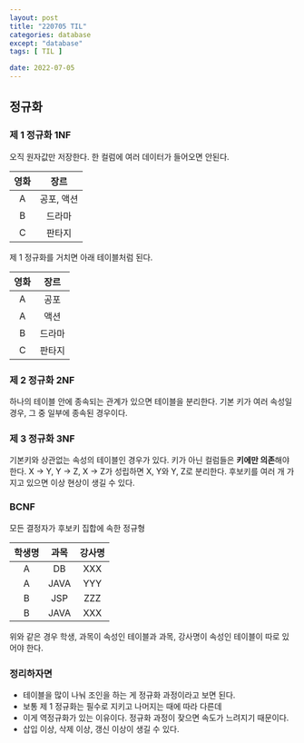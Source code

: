 ```yaml
---
layout: post
title: "220705 TIL"
categories: database
except: "database"
tags: [ TIL ]

date: 2022-07-05
---
```


## 정규화
### 제 1 정규화 1NF
오직 원자값만 저장한다. 한 컬럼에 여러 데이터가 들어오면 안된다. 

|영화|장르|
|:---:|:-------:|
|A|공포, 액션|
|B|드라마|
|C|판타지|

제 1 정규화를 거치면 아래 테이블처럼 된다.

|영화|장르|
|:---:|:-----:|
|A|공포|
|A|액션|
|B|드라마|
|C|판타지|

### 제 2 정규화 2NF
하나의 테이블 안에 종속되는 관계가 있으면 테이블을 분리한다. 기본 키가 여러 속성일 경우, 그 중 일부에 종속된 경우이다.

### 제 3 정규화 3NF
기본키와 상관없는 속성의 테이블인 경우가 있다. 키가 아닌 컬럼들은 **키에만 의존**해야한다.
X -> Y, Y -> Z, X -> Z가 성립하면 X, Y와 Y, Z로 분리한다.
후보키를 여러 개 가지고 있으면 이상 현상이 생길 수 있다.

### BCNF
모든 결정자가 후보키 집합에 속한 정규형

|학생명|과목|강사명|
|:-----:|:---:|:-----:|
|A|DB|XXX|
|A|JAVA|YYY|
|B|JSP|ZZZ|
|B|JAVA|XXX|

위와 같은 경우 학생, 과목이 속성인 테이블과 과목, 강사명이 속성인 테이블이 따로 있어야 한다.

### 정리하자면
- 테이블을 많이 나눠 조인을 하는 게 정규화 과정이라고 보면 된다. 
- 보통 제 1 정규화는 필수로 지키고 나머지는 때에 따라 다른데 
- 이게 역정규화가 있는 이유이다. 정규화 과정이 잦으면 속도가 느려지기 때문이다.
- 삽입 이상, 삭제 이상, 갱신 이상이 생길 수 있다.

<!-- ### 테이블 만들 때 고려할 점
- 한 테이블에 최소한의 정보만 관리한다.
- 1:N관계를 잘 생각해본다.
- 항상 Insert, update, delete (select)를 모두 고려해본다.
- CODE/VALUE로 관리하는 테이블을 미리 설계한다. -->
<br>
<br>
